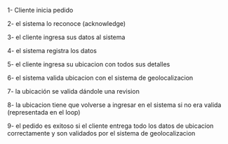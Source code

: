 1- Cliente inicia pedido

2- el sistema lo reconoce (acknowledge)

3- el cliente ingresa sus datos al sistema

4- el sistema registra los datos

5- el cliente ingresa su ubicacion con todos sus detalles

6- el sistema valida ubicacion con el sistema de geolocalizacion

7- la ubicación se valida dándole una revision

8- la ubicacion tiene que volverse a ingresar en el sistema si no era valida (representada en el loop)

9- el pedido es exitoso si el cliente entrega todo los datos de ubicacion correctamente y son validados por el sistema de geolocalizacion

